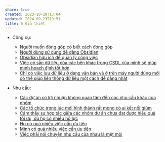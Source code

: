 ```yaml
---
share: true
created: 2023-10-28T13:04
updated: 2024-09-23T19:51
title: 5 Giả thiết
---
```


- Công cụ: 
    - [Người muốn đóng góp có biết cách đóng góp](./C%C3%B4ng%20c%E1%BB%A5/Ng%C6%B0%E1%BB%9Di%20mu%E1%BB%91n%20%C4%91%C3%B3ng%20g%C3%B3p%20c%C3%B3%20bi%E1%BA%BFt%20c%C3%A1ch%20%C4%91%C3%B3ng%20g%C3%B3p.md)
    - [Người dùng sử dụng dễ dàng Obsidian](./C%C3%B4ng%20c%E1%BB%A5/Ng%C6%B0%E1%BB%9Di%20d%C3%B9ng%20s%E1%BB%AD%20d%E1%BB%A5ng%20d%E1%BB%85%20d%C3%A0ng%20Obsidian.md)
    - [Obsidian hữu ích để quản lý công việc](./C%C3%B4ng%20c%E1%BB%A5/Obsidian%20h%E1%BB%AFu%20%C3%ADch%20%C4%91%E1%BB%83%20qu%E1%BA%A3n%20l%C3%BD%20c%C3%B4ng%20vi%E1%BB%87c.md)
    - [Việc có sẵn dữ liệu của các bên khác trong CSDL của mình sẽ giúp mình hoạch định tốt hơn](./C%C3%B4ng%20c%E1%BB%A5/Vi%E1%BB%87c%20c%C3%B3%20s%E1%BA%B5n%20d%E1%BB%AF%20li%E1%BB%87u%20c%E1%BB%A7a%20c%C3%A1c%20b%C3%AAn%20kh%C3%A1c%20trong%20CSDL%20c%E1%BB%A7a%20m%C3%ACnh%20s%E1%BA%BD%20gi%C3%BAp%20m%C3%ACnh%20ho%E1%BA%A1ch%20%C4%91%E1%BB%8Bnh%20t%E1%BB%91t%20h%C6%A1n.md)
    - [Chỉ có việc lưu dữ liệu ở dạng văn bản và ở trên máy người dùng mới có thể giúp liên thông dữ liệu một cách dễ dàng nhất](./C%C3%B4ng%20c%E1%BB%A5/Ch%E1%BB%89%20c%C3%B3%20vi%E1%BB%87c%20l%C6%B0u%20d%E1%BB%AF%20li%E1%BB%87u%20%E1%BB%9F%20d%E1%BA%A1ng%20v%C4%83n%20b%E1%BA%A3n%20v%C3%A0%20%E1%BB%9F%20tr%C3%AAn%20m%C3%A1y%20ng%C6%B0%E1%BB%9Di%20d%C3%B9ng%20m%E1%BB%9Bi%20c%C3%B3%20th%E1%BB%83%20gi%C3%BAp%20li%C3%AAn%20th%C3%B4ng%20d%E1%BB%AF%20li%E1%BB%87u%20m%E1%BB%99t%20c%C3%A1ch%20d%E1%BB%85%20d%C3%A0ng%20nh%E1%BA%A5t.md)

- Nhu cầu: 
    - [Các dự án có lợi nhuận không quan tâm đến các nhu cầu khác của nhóm](./Nhu%20c%E1%BA%A7u/C%C3%A1c%20d%E1%BB%B1%20%C3%A1n%20c%C3%B3%20l%E1%BB%A3i%20nhu%E1%BA%ADn%20kh%C3%B4ng%20quan%20t%C3%A2m%20%C4%91%E1%BA%BFn%20c%C3%A1c%20nhu%20c%E1%BA%A7u%20kh%C3%A1c%20c%E1%BB%A7a%20nh%C3%B3m.md)
    - [Các tổ chức trong lúc mới hình thành rất mong có ai kết nối giùm](./Nhu%20c%E1%BA%A7u/C%C3%A1c%20t%E1%BB%95%20ch%E1%BB%A9c%20trong%20l%C3%BAc%20m%E1%BB%9Bi%20h%C3%ACnh%20th%C3%A0nh%20r%E1%BA%A5t%20mong%20c%C3%B3%20ai%20k%E1%BA%BFt%20n%E1%BB%91i%20gi%C3%B9m.md)
    - [Cảm thấy sự hợp tác giữa các nhóm dự án chưa đạt được hiệu quả tối ưu, dù họ có nhiều nỗ lực](./Nhu%20c%E1%BA%A7u/C%E1%BA%A3m%20th%E1%BA%A5y%20s%E1%BB%B1%20h%E1%BB%A3p%20t%C3%A1c%20gi%E1%BB%AFa%20c%C3%A1c%20nh%C3%B3m%20d%E1%BB%B1%20%C3%A1n%20ch%C6%B0a%20%C4%91%E1%BA%A1t%20%C4%91%C6%B0%E1%BB%A3c%20hi%E1%BB%87u%20qu%E1%BA%A3%20t%E1%BB%91i%20%C6%B0u,%20d%C3%B9%20h%E1%BB%8D%20c%C3%B3%20nhi%E1%BB%81u%20n%E1%BB%97%20l%E1%BB%B1c.md)
    - [Họ có quá nhiều việc cần ưu tiên](./Nhu%20c%E1%BA%A7u/H%E1%BB%8D%20c%C3%B3%20qu%C3%A1%20nhi%E1%BB%81u%20vi%E1%BB%87c%20c%E1%BA%A7n%20%C6%B0u%20ti%C3%AAn.md)
    - [Mình có quá nhiều việc cần ưu tiên](./Nhu%20c%E1%BA%A7u/M%C3%ACnh%20c%C3%B3%20qu%C3%A1%20nhi%E1%BB%81u%20vi%E1%BB%87c%20c%E1%BA%A7n%20%C6%B0u%20ti%C3%AAn.md)
    - [Việc phải nói chuyện nhu cầu của nhau là mệt mỏi](./Nhu%20c%E1%BA%A7u/Vi%E1%BB%87c%20ph%E1%BA%A3i%20n%C3%B3i%20chuy%E1%BB%87n%20nhu%20c%E1%BA%A7u%20c%E1%BB%A7a%20nhau%20l%C3%A0%20m%E1%BB%87t%20m%E1%BB%8Fi.md)


